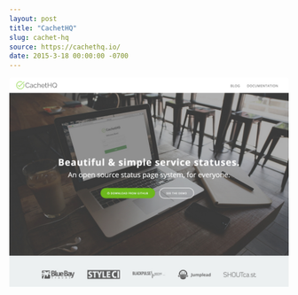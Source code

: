 ```yaml
---
layout: post
title: "CachetHQ"
slug: cachet-hq
source: https://cachethq.io/
date: 2015-3-18 00:00:00 -0700
---
```


<img src="/assets/img/screenshots/cachet-hq.jpg">
